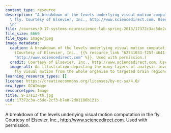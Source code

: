 ```yaml
---
content_type: resource
description: "A breakdown of the levels underlying visual motion computation in the\
  \ fly. Courtesy of Elsevier, Inc., http://www.sciencedirect.com. Used with permission.\r\
  \n"
file: /courses/9-17-systems-neuroscience-lab-spring-2013/17372c3ac5de2cf3b7e82d01186b121b_9-17s13-th.jpg
file_size: 6669
file_type: image/jpeg
image_metadata:
  caption: A breakdown of the levels underlying visual motion computation in the fly.
    (Courtesy of Elsevier, Inc., {{% resource_link "62741033-f25f-4641-af9a-fba28803703c"
    "http://www.sciencedirect.com" %}}. Used with permission.)
  credit: Courtesy of Elsevier, Inc., http://www.sciencedirect.com. Used with permission.
  image-alt: An illustration depicting the many layers of analysis involved in computing
    fly visual motion from the whole organism to targeted brain regions.
learning_resource_types: []
license: https://creativecommons.org/licenses/by-nc-sa/4.0/
ocw_type: OCWImage
resourcetype: Image
title: 9-17s13-th.jpg
uid: 17372c3a-c5de-2cf3-b7e8-2d01186b121b
---
```

A breakdown of the levels underlying visual motion computation in the fly. Courtesy of Elsevier, Inc., http://www.sciencedirect.com. Used with permission.
